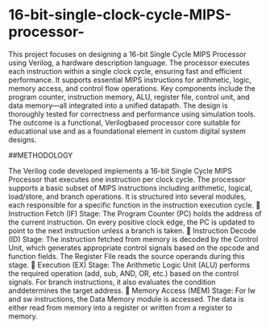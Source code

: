 # 16-bit-single-clock-cycle-MIPS-processor-


This project focuses on designing a 16-bit Single Cycle MIPS Processor using Verilog, a hardware description language. The processor executes each instruction within a single clock cycle, ensuring fast and efficient performance. It supports essential MIPS instructions for arithmetic, logic, memory access, and control flow operations. Key components include the program counter, instruction memory, ALU, register file, control unit, and data memory—all integrated into a unified datapath. The design is thoroughly tested for correctness and performance using simulation tools. The outcome is a functional, Verilogbased processor core suitable for educational use and as a foundational element in custom digital system designs. 


##METHODOLOGY

The Verilog code developed implements a 16-bit Single Cycle MIPS Processor that executes one instruction per clock cycle. The processor supports a basic subset of MIPS instructions including arithmetic, logical, load/store, and branch operations. It is structured into several modules, each responsible for a specific function in the instruction execution cycle. 
 Instruction Fetch (IF) Stage: The Program Counter (PC) holds the address of the current instruction. On every positive clock edge, the PC is updated to point to the next instruction unless a branch is taken. 
 Instruction Decode (ID) Stage: The instruction fetched from memory is decoded by the Control Unit, which generates appropriate control signals based on the opcode and function fields. The Register File reads the source operands during this stage. 
 Execution (EX) Stage: The Arithmetic Logic Unit (ALU) performs the required operation (add, sub, AND, OR, etc.) based on the control signals. For branch instructions, it also evaluates the condition anddetermines the target address. 
 Memory Access (MEM) Stage: For lw and sw instructions, the Data Memory module is accessed. The data is either read from memory into a register or written from a register to memory. 
